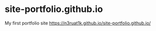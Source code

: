 # site-portfolio.github.io
My first portfolio site
https://n3ruat1k.github.io/site-portfolio.github.io/
